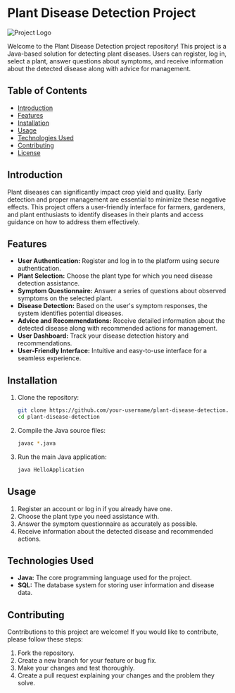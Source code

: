 # Plant Disease Detection Project

![Project Logo](https://github.com/yousofkortam/Plant-disease_Final-project/blob/main/src/main/resources/com/example/finalprojectjavafx/plant.png)

Welcome to the Plant Disease Detection project repository! This project is a Java-based solution for detecting plant diseases. Users can register, log in, select a plant, answer questions about symptoms, and receive information about the detected disease along with advice for management.

## Table of Contents

- [Introduction](#introduction)
- [Features](#features)
- [Installation](#installation)
- [Usage](#usage)
- [Technologies Used](#technologies-used)
- [Contributing](#contributing)
- [License](#license)

## Introduction

Plant diseases can significantly impact crop yield and quality. Early detection and proper management are essential to minimize these negative effects. This project offers a user-friendly interface for farmers, gardeners, and plant enthusiasts to identify diseases in their plants and access guidance on how to address them effectively.

## Features

- **User Authentication:** Register and log in to the platform using secure authentication.
- **Plant Selection:** Choose the plant type for which you need disease detection assistance.
- **Symptom Questionnaire:** Answer a series of questions about observed symptoms on the selected plant.
- **Disease Detection:** Based on the user's symptom responses, the system identifies potential diseases.
- **Advice and Recommendations:** Receive detailed information about the detected disease along with recommended actions for management.
- **User Dashboard:** Track your disease detection history and recommendations.
- **User-Friendly Interface:** Intuitive and easy-to-use interface for a seamless experience.

## Installation

1. Clone the repository:

    ```bash
    git clone https://github.com/your-username/plant-disease-detection.git
    cd plant-disease-detection
    ```

2. Compile the Java source files:

    ```bash
    javac *.java
    ```

3. Run the main Java application:

    ```bash
    java HelloApplication
    ```

## Usage

1. Register an account or log in if you already have one.
2. Choose the plant type you need assistance with.
3. Answer the symptom questionnaire as accurately as possible.
4. Receive information about the detected disease and recommended actions.

## Technologies Used

- **Java:** The core programming language used for the project.
- **SQL:** The database system for storing user information and disease data.

## Contributing

Contributions to this project are welcome! If you would like to contribute, please follow these steps:

1. Fork the repository.
2. Create a new branch for your feature or bug fix.
3. Make your changes and test thoroughly.
4. Create a pull request explaining your changes and the problem they solve.
